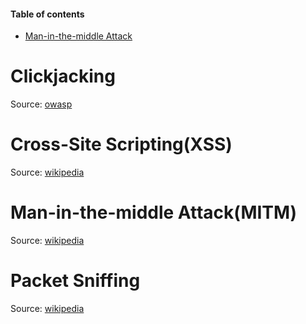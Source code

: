 


#### Table of contents

* [Man-in-the-middle Attack](#man-in-the-middle-attack)

# Clickjacking
Source: [owasp](https://www.owasp.org/index.php/Clickjacking)

# Cross-Site Scripting(XSS)
Source: [wikipedia](https://en.wikipedia.org/wiki/Cross-site_scripting)

# Man-in-the-middle Attack(MITM)
Source: [wikipedia](https://en.wikipedia.org/wiki/Man-in-the-middle_attack)

# Packet Sniffing
Source: [wikipedia](https://en.wikipedia.org/wiki/Packet_analyzer)